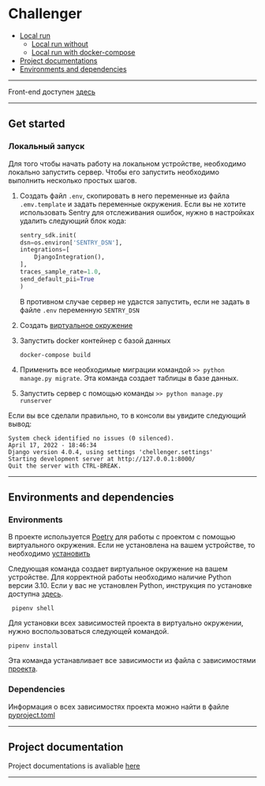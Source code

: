 # Challenger


- [Local run](#local-run)
    - [Local run without](#local-run-without-docker-compose)
    - [Local run with docker-compose](#local-run-with-docker-compose)
- [Project documentations](#project-documentation)
- [Environments and dependencies](#environments-and-dependencies)

-------------------------------------------------------------------------

Front-end доступен [здесь](https://github.com/MrMihen13/challenger-fron)

-------------------------------------------------------------------------

## Get started

### Локальный запуск

Для того чтобы начать работу на локальном устройстве, необходимо локально запустить сервер. Чтобы его запустить
необходимо выполнить несколько простых шагов.

1. Создать файл `.env`, скопировать в него переменные из файла `.emv.template` и задать переменные окружения. 
   Если вы не хотите использовать Sentry для отслеживания ошибок, нужно в настройках удалить следующий блок кода:

    ```python
    sentry_sdk.init(
    dsn=os.environ['SENTRY_DSN'],
    integrations=[
        DjangoIntegration(),
    ],
    traces_sample_rate=1.0,
    send_default_pii=True
    )
    ```

    В противном случае сервер не удастся запустить, если не задать в файле `.env` переменную `SENTRY_DSN`

2. Создать [виртуальное окружение](#environments)
3. Запустить docker контейнер с базой данных 

    ```commandline
    docker-compose build
    ```
4. Применить все необходимые миграции командой `>> python manage.py migrate`. Эта команда создает таблицы в базе данных.
5. Запустить сервер с помощью команды `>> python manage.py runserver`

Если вы все сделали правильно, то в консоли вы увидите следующий вывод:

```
System check identified no issues (0 silenced).
April 17, 2022 - 18:46:34
Django version 4.0.4, using settings 'chellenger.settings'
Starting development server at http://127.0.0.1:8000/
Quit the server with CTRL-BREAK.
```

-------------------------------------------------------------------------

## Environments and dependencies

### Environments

В проекте используется [Poetry](https://python-poetry.org/) для работы с проектом с помощью виртуального окружения. 
Если не установлена на вашем устройстве, то необходимо [установить](https://python-poetry.org/docs/#installing-with-pipx)

Следующая команда создает виртуальное окружение на вашем устройстве. Для корректной работы необходимо наличие Python 
версии 3.10. Если у вас не установлен Python, инструкция по установке доступна [здесь](https://www.python.org/downloads/release/python-3108/).

```commandline
 pipenv shell
```

Для установки всех зависимостей проекта в виртуально окружении, нужно воспользоваться следующей командой.

 ``` commandline
 pipenv install
 ```

Эта команда устанавливает все зависимости из файла с зависимостями [проекта](#dependencies).


### Dependencies

Информация о всех зависимостях проекта можно найти в файле [pyproject.toml](./pyproject.toml)

-------------------------------------------------------------------------

## Project documentation

Project documentations is avaliable [here](./docs/project_documentations.md)

-------------------------------------------------------------------------